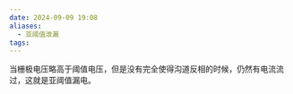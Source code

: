 ```yaml
---
date: 2024-09-09 19:08
aliases:
  - 亚阈值泄漏
tags:
---
```

当栅极电压略高于阈值电压，但是没有完全使得沟道反相的时候，仍然有电流流过，这就是亚阈值漏电。